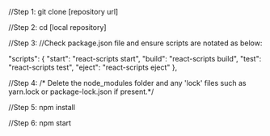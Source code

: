 //Step 1:
git clone [repository url]

//Step 2:
cd [local repository]

//Step 3:
//Check package.json file and ensure scripts are notated as below:

"scripts": {
    "start": "react-scripts start",
    "build": "react-scripts build",
    "test": "react-scripts test",
    "eject": "react-scripts eject"
  },
  
//Step 4: 
/* Delete the node_modules folder and any 'lock' files such as 
yarn.lock or package-lock.json if present.*/

//Step 5: 
npm install

//Step 6:
npm start
